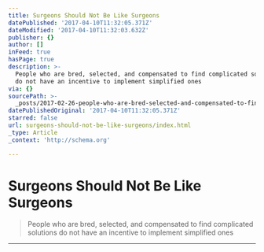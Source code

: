 ```yaml
---
title: Surgeons Should Not Be Like Surgeons
datePublished: '2017-04-10T11:32:05.371Z'
dateModified: '2017-04-10T11:32:03.632Z'
publisher: {}
author: []
inFeed: true
hasPage: true
description: >-
  People who are bred, selected, and compensated to find complicated solutions
  do not have an incentive to implement simplified ones
via: {}
sourcePath: >-
  _posts/2017-02-26-people-who-are-bred-selected-and-compensated-to-find-compl.md
datePublishedOriginal: '2017-04-10T11:32:05.371Z'
starred: false
url: surgeons-should-not-be-like-surgeons/index.html
_type: Article
_context: 'http://schema.org'

---
```

# Surgeons Should Not Be Like Surgeons

> People who are bred, selected, and compensated to find complicated solutions do not have an incentive to implement simplified ones

---